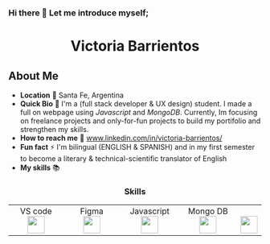 ### Hi there 👋 Let me introduce myself;

<h1 align="center">Victoria Barrientos</h1>

## About Me
- **Location** 📍 Santa Fe, Argentina
- **Quick Bio** 🌱 I'm a (full stack developer & UX design) student. I made a full on webpage using *Javascript* and *MongoDB*. Currently, Im focusing on freelance projects and only-for-fun projects to build my portifolio and strengthen my skills. 
- **How to reach me** 📩 www.linkedin.com/in/victoria-barrientos/
-  **Fun fact** ⚡ I'm bilingual (ENGLISH & SPANISH) and in my first semester to become a literary & technical-scientific translator of English
-  **My skills** 📚 

<div align="center">
<h3 align="center">Skills</h2>
<table>
<tbody>
<tr valign="top">
 <td width="25%" align="center">
<span>VS code</span><br>
<img height="34px" src="https://user-images.githubusercontent.com/88806080/155042269-abc6b267-9741-4cf6-b665-67dd395ff98d.png">
</td>
 <td width="25%" align="center">
<span>Figma</span><br>
<img height="34px" src="">
</td>
<td width="25%" align="center">
<span>Javascript</span><br>
<img height="34px" src="">
</td>
<td width="25%" align="center">
<span>Mongo DB</span><br>
<img height="34px" src="">
</td>
<td width="25%" align="center">
<span></span><br>
<img height="34px" src="" >
</td>
</tr>
</tbody>
</table>
</div>



<!--
**Victoria-Barrientos/Victoria-Barrientos** is a ✨ _special_ ✨ repository because its `README.md` (this file) appears on your GitHub profile.

Here are some ideas to get you started:

- 🔭 I’m currently working on ...
- 🌱 I’m currently learning ...
- 👯 I’m looking to collaborate on ...
- 🤔 I’m looking for help with ...
- 💬 Ask me about ...
- 📫 How to reach me: ...
- 😄 Pronouns: ...
- ⚡ Fun fact: ...
-->
